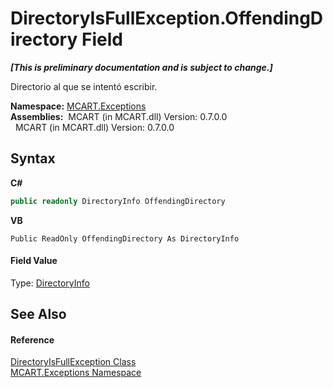 # DirectoryIsFullException.OffendingDirectory Field
 _**\[This is preliminary documentation and is subject to change.\]**_

Directorio al que se intentó escribir.

**Namespace:**&nbsp;<a href="36e6166c-cb29-ee06-1b8a-ebc61fae7b0a">MCART.Exceptions</a><br />**Assemblies:**&nbsp;&nbsp;MCART (in MCART.dll) Version: 0.7.0.0<br />&nbsp;&nbsp;MCART (in MCART.dll) Version: 0.7.0.0<br />

## Syntax

**C#**<br />
``` C#
public readonly DirectoryInfo OffendingDirectory
```

**VB**<br />
``` VB
Public ReadOnly OffendingDirectory As DirectoryInfo
```


#### Field Value
Type: <a href="http://msdn2.microsoft.com/es-es/library/8s2fzb02" target="_blank">DirectoryInfo</a>

## See Also


#### Reference
<a href="0b076328-419b-bab9-6c7b-c1631fad52a3">DirectoryIsFullException Class</a><br /><a href="36e6166c-cb29-ee06-1b8a-ebc61fae7b0a">MCART.Exceptions Namespace</a><br />